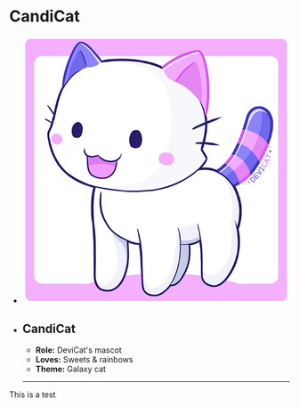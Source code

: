 # CandiCat

* ![](img/CandiCat.png)

* ## CandiCat
  * **Role:** DeviCat's mascot
  * **Loves:** Sweets & rainbows
  * **Theme:** Galaxy cat

  ---

This is a test

